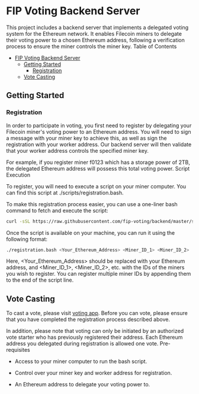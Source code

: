 # FIP Voting Backend Server

This project includes a backend server that implements a delegated voting system for the Ethereum network. It enables Filecoin miners to delegate their voting power to a chosen Ethereum address, following a verification process to ensure the miner controls the miner key.
Table of Contents

- [FIP Voting Backend Server](#fip-voting-backend-server)
  - [Getting Started](#getting-started)
    - [Registration](#registration)
  - [Vote Casting](#vote-casting)

## Getting Started

### Registration

In order to participate in voting, you first need to register by delegating your Filecoin miner's voting power to an Ethereum address. You will need to sign a message with your miner key to achieve this, as well as sign the registration with your worker address. Our backend server will then validate that your worker address controls the specified miner key.

For example, if you register miner f0123 which has a storage power of 2TB, the delegated Ethereum address will possess this total voting power.
Script Execution

To register, you will need to execute a script on your miner computer. You can find this script at ./scripts/registration.bash.

To make this registration process easier, you can use a one-liner bash command to fetch and execute the script:

```bash
curl -sSL https://raw.githubusercontent.com/fip-voting/backend/master/scripts/registration.bash
```

Once the script is available on your machine, you can run it using the following format:

```bash
./registration.bash <Your_Ethereum_Address> <Miner_ID_1> <Miner_ID_2> ...
```

Here, <Your_Ethereum_Address> should be replaced with your Ethereum address, and <Miner_ID_1>, <Miner_ID_2>, etc. with the IDs of the miners you wish to register. You can register multiple miner IDs by appending them to the end of the script line.

## Vote Casting

To cast a vote, please visit [voting app](fip-voting.vercel.app). Before you can vote, please ensure that you have completed the registration process described above.

In addition, please note that voting can only be initiated by an authorized vote starter who has previously registered their address. Each Ethereum address you delegated during registration is allowed one vote.
Pre-requisites

- Access to your miner computer to run the bash script.

- Control over your miner key and worker address for registration.

- An Ethereum address to delegate your voting power to.
